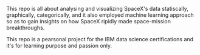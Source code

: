 This repo is all about analysing and visualizing SpaceX's data statiscally, graphically, categorically, and it also employed machine learning approach so as to gain insights on how SpaceX ripidly made space-mission breakthroughs. 

This repo is a pearsonal project for the IBM data science certifications and it's for learning purpose and passion only.
